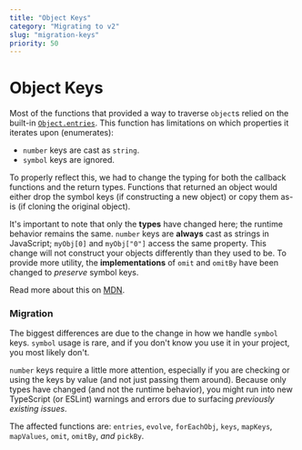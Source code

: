 ```yaml
---
title: "Object Keys"
category: "Migrating to v2"
slug: "migration-keys"
priority: 50
---
```


# Object Keys

Most of the functions that provided a way to traverse `object`s relied on the
built-in [`Object.entries`](https://developer.mozilla.org/en-US/docs/Web/JavaScript/Reference/Global_Objects/Object/entries).
This function has limitations on which properties it iterates upon (enumerates):

- `number` keys are cast as `string`.
- `symbol` keys are ignored.

To properly reflect this, we had to change the typing for both the callback
functions and the return types. Functions that returned an object would either
drop the symbol keys (if constructing a new object) or copy them as-is (if
cloning the original object).

It's important to note that only the **types** have changed here; the runtime
behavior remains the same. `number` keys are **always** cast as strings in
JavaScript; `myObj[0]` and `myObj["0"]` access the same property. This change
will not construct your objects differently than they used to be. To provide
more utility, the **implementations** of `omit` and `omitBy` have been changed
to _preserve_ symbol keys.

Read more about this on [MDN](https://developer.mozilla.org/en-US/docs/Web/JavaScript/Enumerability_and_ownership_of_properties).

### Migration

The biggest differences are due to the change in how we handle `symbol` keys.
`symbol` usage is rare, and if you don't know you use it in your project, you
most likely don't.

`number` keys require a little more attention, especially if you are checking or
using the keys by value (and not just passing them around). Because only types
have changed (and not the runtime behavior), you might run into new TypeScript
(or ESLint) warnings and errors due to surfacing _previously existing issues_.

The affected functions are: `entries`, `evolve`, `forEachObj`, `keys`,
`mapKeys`, `mapValues`, `omit`, `omitBy`, _and_ `pickBy`.
